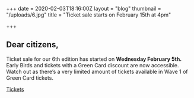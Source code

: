 +++
date = 2020-02-03T18:16:00Z
layout = "blog"
thumbnail = "/uploads/6.jpg"
title = "Ticket sale starts on February 15th at 4pm"

+++
## Dear citizens,

Ticket sale for our 6th edition has started on **Wednesday February 5th.** Early Birds and tickets with a Green Card discount are now accessible. Watch out as there’s a very limited amount of tickets available in Wave 1 of Green Card tickets.

<a class="w-button btcta rev" href="/tickets/" target="_blank">Tickets</a>
